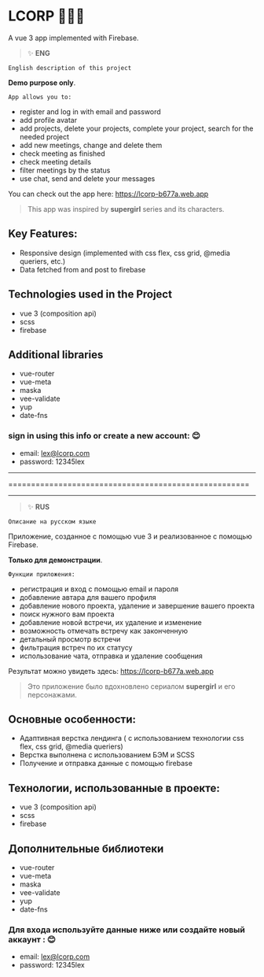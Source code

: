# LCORP 👩🏻‍💼

A vue 3 app implemented with Firebase.

> :sparkles: **ENG**

``` English description of this project ```

**Demo purpose only**.

`App allows you to:`
-  register and log in with email and password
- add profile avatar
- add projects, delete your projects, complete your project, search for the needed project
- add new meetings, change and delete them
- check meeting as finished
- check meeting details
- filter meetings by the status
- use chat, send and delete your messages

You can check out the app here:
https://lcorp-b677a.web.app

>  This app was inspired by **supergirl** series and its characters.

## Key Features:
- Responsive design (implemented with css flex, css grid, @media queriers, etc.)
- Data fetched from and post to firebase

## Technologies used in the Project
- vue 3 (composition api)
- scss
- firebase

## Additional  libraries
- vue-router
- vue-meta
- maska
- vee-validate
- yup
- date-fns

### sign in using this info or create a new account: 😊
  - email: lex@lcorp.com
  - password: 12345lex


---

=====================================================

---


> :sparkles: **RUS**

``` Описание на русском языке ```

Приложение, созданное с помощью vue 3 и реализованное с помощью Firebase.

**Только для демонстрации**.

`Функции приложения:`
- регистрация и вход с помощью email и пароля
- добавление автара для вашего профиля
- добавление нового проекта, удаление и завершение вашего проекта
- поиск нужного вам проекта
- добавление новой встречи, их удаление и изменение
- возможность отмечать встречу как законченную
- детальный просмотр встречи
- фильтрация встреч по их статусу
- использование чата, отправка и удаление сообщения

Результат можно увидеть здесь:
https://lcorp-b677a.web.app

>  Это приложение было вдохновлено сериалом **supergirl** и его персонажами.


## Основные особенности:
- Адаптивная верстка лендинга ( с использованием технологии css flex, css grid, @media queriers)
- Верстка выполнена с использованием БЭМ и SCSS
- Получение и отправка данные с помощью firebase

## Технологии, использованные в проекте:
- vue 3 (composition api)
- scss
- firebase

## Дополнительные библиотеки
- vue-router
- vue-meta
- maska
- vee-validate
- yup
- date-fns


### Для входа используйте данные ниже или создайте новый аккаунт : 😊
  - email: lex@lcorp.com
  - password: 12345lex
